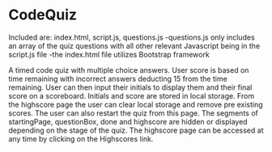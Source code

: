 # CodeQuiz

Included are: index.html, script.js, questions.js
    -questions.js only includes an array of the quiz questions with all other relevant Javascript being in the script.js file
    -the index.html file utilizes Bootstrap framework

A timed code quiz with multiple choice answers. User score is based on time remaining with incorrect answers deducting 15 from the time remaining. User can then input their initials to display them and their final score on a scoreboard. Initials and score are stored in local storage. From the highscore page the user can clear local storage and remove pre existing scores. The user can also restart the quiz from this page. The segments of startingPage, questionBox, done and highscore are hidden or displayed depending on the stage of the quiz. The highscore page can be accessed at any time by clicking on the Highscores link.